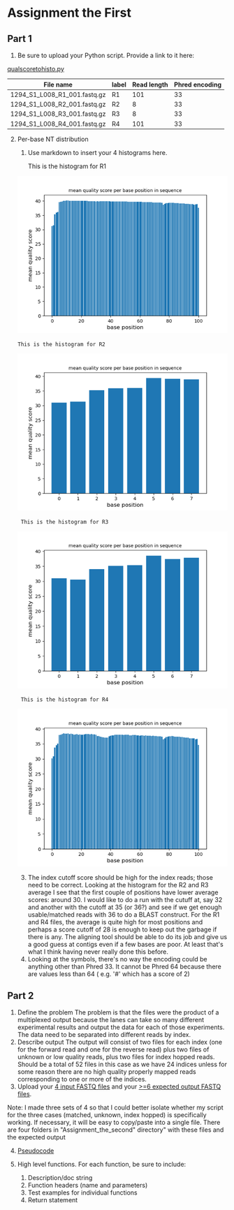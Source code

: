 # Assignment the First

## Part 1
1. Be sure to upload your Python script. Provide a link to it here:

[qualscoretohisto.py](https://github.com/Ike-Sanderson/Demultiplex/blob/master/Assignment-the-first/qualscoretohisto.py)

| File name | label | Read length | Phred encoding |
|---|---|---|---|
| 1294_S1_L008_R1_001.fastq.gz | R1 | 101 | 33 |
| 1294_S1_L008_R2_001.fastq.gz | R2 |   8 | 33 |
| 1294_S1_L008_R3_001.fastq.gz | R3 |   8 | 33 |
| 1294_S1_L008_R4_001.fastq.gz | R4 | 101 | 33 |

2. Per-base NT distribution
    1. Use markdown to insert your 4 histograms here.
  
       This is the histogram for R1
       
      ![R1 forward read histogram](r1histogram.png)

       This is the histogram for R2
   
      ![R2 forward read index histogram](r2histogram.png)

        This is the histogram for R3
   
      ![R3 reverse read index histogram](r3histogram.png)

        This is the histogram for R4
   
      ![R4 reverse read histogram](r4histogram.png)
       
    3. The index cutoff score should be high for the index reads; those need to be correct. Looking at the histogram for the R2
       and R3 average I see that the first couple of positions have lower average scores: around 30. I would like to do a run
       with the cutuff at, say 32 and another with the cutoff at 35 (or 36?) and see if we get enough usable/matched reads
       with 36 to do a BLAST construct. For the R1 and R4 files, the average is quite high for most positions and perhaps a
       score cutoff of 28 is enough to keep out the garbage if there is any. The aligning tool should be able to do its job
       and give us a good guess at contigs even if a few bases are poor. At least that's what I think having never really done           this before.
    4. Looking at the symbols, there's no way the encoding could be anything other than Phred 33. It cannot be Phred 64 because          there are values less than 64 ( e.g. '#' which has a score of 2)
    
## Part 2
1. Define the problem
   The problem is that the files were the product of a multiplexed output because the lanes can take so many different experimental results and output the data for each of those experiments. The data need to be separated into different reads by index. 
2. Describe output
   The output will consist of two files for each index (one for the forward read and one for the reverse read) plus two files of unknown or low quality reads, plus two files for index hopped reads. Should be a total of 52 files in this case as we have 24 indices unless for some reason there are no high quality properly mapped reads corresponding to one or more of the indices.
3. Upload your [4 input FASTQ files](../TEST-input_FASTQ) and your [>=6 expected output FASTQ files](../TEST-output_FASTQ).

Note: I made three sets of 4 so that I could better isolate whether my script for the three cases (matched, unknown,
   index hopped) is specifically working. If necessary, it will be easy to copy/paste into a single file. There are four
   folders in "Assignment_the_second" directory" with these files and the expected output
   
4. [Pseudocode](https://github.com/Ike-Sanderson/Demultiplex/blob/master/demultiplexalgorithm.txt)

    
6. High level functions. For each function, be sure to include:
    1. Description/doc string
    2. Function headers (name and parameters)
    3. Test examples for individual functions
    4. Return statement
